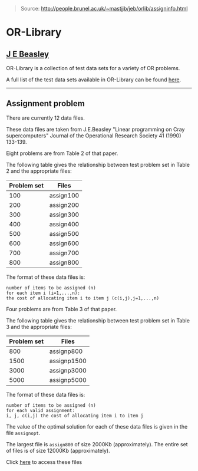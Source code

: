 > Source: http://people.brunel.ac.uk/~mastjjb/jeb/orlib/assigninfo.html

# OR-Library

## [J E Beasley](http://people.brunel.ac.uk/~mastjjb/jeb/jeb.html)

OR-Library is a collection of test data sets for a variety of OR problems.

A full list of the test data sets available in OR-Library can be found [here](http://people.brunel.ac.uk/~mastjjb/jeb/info.html).

- - -

## Assignment problem

There are currently 12 data files.

These data files are taken from J.E.Beasley
"Linear programming on Cray supercomputers" Journal
of the Operational Research Society 41 (1990) 133-139.

Eight problems are from Table 2 of that paper.

The following table gives the relationship between test
problem set in Table 2 and the appropriate files:

| Problem set |       Files |
|---|---|
| 100 |                assign100 |
| 200 |                assign200 |
| 300 |                assign300 |
| 400 |                assign400 |
| 500 |                assign500 |
| 600 |                assign600 |
| 700 |                assign700 |
| 800 |                assign800 |

The format of these data files is:
```
number of items to be assigned (n)
for each item i (i=1,...,n):
the cost of allocating item i to item j (c(i,j),j=1,...,n)
```

Four problems are from Table 3 of that paper.

The following table gives the relationship between test
problem set in Table 3 and the appropriate files:

| Problem set |       Files |
|---|---|
| 800 |                assignp800 |
| 1500 |               assignp1500 |
| 3000 |               assignp3000 |
| 5000 |               assignp5000 |

The format of these data files is:
```
number of items to be assigned (n)
for each valid assignment:
i, j, c(i,j) the cost of allocating item i to item j
```

The value of the optimal solution for each of these data
files is given in the file `assignopt`.

The largest file is `assign800` of size 2000Kb (approximately).
The entire set of files is of size 12000Kb (approximately).

Click [here](http://people.brunel.ac.uk/~mastjjb/jeb/orlib/files) to access these files
